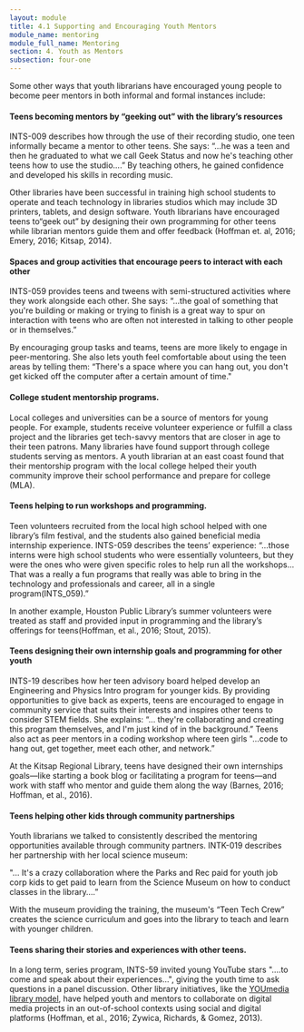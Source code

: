 ```yaml
---
layout: module
title: 4.1 Supporting and Encouraging Youth Mentors
module_name: mentoring
module_full_name: Mentoring
section: 4. Youth as Mentors
subsection: four-one
---
```


Some other ways that youth librarians have encouraged young people to become peer mentors in both informal and formal instances include: 

#### Teens becoming mentors by “geeking out” with the library’s resources 

INTS-009 describes how through the use of their recording studio, one teen informally became a mentor to other teens. She says: “...he was a teen and then he graduated to what we call Geek Status and now he's teaching other teens how to use the studio....” By teaching others, he gained confidence and developed his skills in recording music. 

Other libraries have been successful in training high school students to operate and teach technology in libraries studios which may include 3D printers, tablets, and design software. Youth librarians have encouraged teens to“geek out” by designing their own programming for other teens while librarian mentors guide them and offer feedback (Hoffman et. al, 2016; Emery, 2016; Kitsap, 2014). 

#### Spaces and group activities that encourage peers to interact with each other 

INTS-059 provides teens and tweens with semi-structured activities where they work alongside each other. She says: “...the goal of something that you're building or making or trying to finish is a great way to spur on interaction with teens who are often not interested in talking to other people or in themselves.” 

By encouraging group tasks and teams, teens are more likely to engage in peer-mentoring. She also lets youth feel comfortable about using the teen areas by telling them: “There's a space where you can hang out, you don't get kicked off the computer after a certain amount of time." 

#### College student mentorship programs.  

Local colleges and universities can be a source of mentors for young people. For example, students receive volunteer experience or fulfill a class project and the libraries get tech-savvy mentors that are closer in age to their teen patrons. Many libraries have found support through college students serving as mentors. A youth librarian at an east coast found that their mentorship program with the local college helped their youth community improve their school performance and prepare for college (MLA).  

#### Teens helping to run workshops and programming. 

Teen volunteers recruited from the local high school helped with one library’s film festival, and the students also gained beneficial media internship experience. INTS-059 describes the teens’ experience: “...those interns were high school students who were essentially volunteers, but they were the ones who were given specific roles to help run all the workshops... That was a really a fun programs that really was able to bring in the technology and professionals and career, all in a single program(INTS_059).” 

In another example, Houston Public Library’s summer volunteers were treated as staff and provided input in programming and the library’s offerings for teens(Hoffman, et al., 2016; Stout, 2015). 

#### Teens designing their own internship goals and programming for other youth 

INTS-19 describes how her teen advisory board helped develop an Engineering and Physics Intro program for younger kids. By providing opportunities to give back as experts, teens are encouraged to engage in community service that suits their interests and inspires other teens to consider STEM fields. She explains: “... they're collaborating and creating this program themselves, and I'm just kind of in the background.” Teens also act as peer mentors in a coding workshop where teen girls "...code to hang out, get together, meet each other, and network.”  

At the Kitsap Regional Library, teens have designed their own internships goals—like starting a book blog or facilitating a program for teens—and work with staff who mentor and guide them along the way (Barnes, 2016; Hoffman, et al., 2016). 

#### Teens helping other kids through community partnerships 

Youth librarians we talked to consistently described the mentoring opportunities available through community partners. INTK-019 describes her partnership with her local science museum: 

"... It's a crazy collaboration where the Parks and Rec paid for youth job corp kids to get paid to learn from the Science Museum on how to conduct classes in the library….” 

With the museum providing the training, the museum's “Teen Tech Crew” creates the science curriculum and goes into the library to teach and learn with younger children.   

#### Teens sharing their stories and experiences with other teens. 

In a long term, series program, INTS-59 invited young YouTube stars "....to come and speak about their experiences...", giving the youth time to ask questions in a panel discussion. Other library initiatives, like the <a href="https://www.chipublib.org/programs-and-partnerships/youmedia/">YOUmedia library model</a>, have helped youth and mentors to collaborate on digital media projects in an out-of-school contexts using social and digital platforms (Hoffman, et al., 2016; Zywica, Richards, & Gomez, 2013). 
